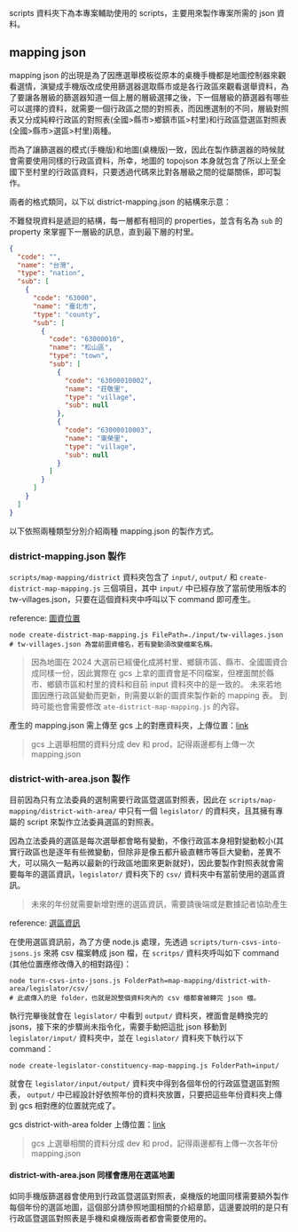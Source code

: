 scripts 資料夾下為本專案輔助使用的 scripts，主要用來製作專案所需的 json 資料。

## mapping json

mapping json 的出現是為了因應選舉模板從原本的桌機手機都是地圖控制器來觀看選情，演變成手機版改成使用篩選器選取縣市或是各行政區來觀看選舉資料，為了要讓各層級的篩選器知道一個上層的層級選擇之後，下一個層級的篩選器有哪些可以選擇的資料，就需要一個行政區之間的對照表，而因應選制的不同，層級對照表又分成純粹行政區的對照表(全國>縣市>鄉鎮市區>村里)和行政區暨選區對照表(全國>縣市>選區>村里)兩種。

而為了讓篩選器的模式(手機版)和地圖(桌機版)一致，因此在製作篩選器的時候就會需要使用同樣的行政區資料，所幸，地圖的 topojson 本身就包含了所以上至全國下至村里的行政區資料，只要透過代碼來比對各層級之間的從屬關係，即可製作。

兩者的格式類同，以下以 district-mapping.json 的結構來示意：

不難發現資料是遞迴的結構，每一層都有相同的 properties，並含有名為 `sub` 的 property 來掌握下一層級的訊息，直到最下層的村里。

```json
{
  "code": "",
  "name": "台灣",
  "type": "nation",
  "sub": [
    {
      "code": "63000",
      "name": "臺北市",
      "type": "county",
      "sub": [
        {
          "code": "63000010",
          "name": "松山區",
          "type": "town",
          "sub": [
            {
              "code": "63000010002",
              "name": "莊敬里",
              "type": "village",
              "sub": null
            },
            {
              "code": "63000010003",
              "name": "東榮里",
              "type": "village",
              "sub": null
            }
          ]
        }
      ]
    }
  ]
}
```

以下依照兩種類型分別介紹兩種 mapping.json 的製作方式。

### district-mapping.json 製作

`scripts/map-mapping/district` 資料夾包含了 `input/`, `output/` 和 `create-district-map-mapping.js` 三個項目，其中 `input/` 中已經存放了當前使用版本的 tw-villages.json，只要在這個資料夾中呼叫以下 command 即可產生。

reference: [圖資位置](<https://console.cloud.google.com/storage/browser/whoareyou-gcs.readr.tw/taiwan-map?pageState=(%22StorageObjectListTable%22:(%22f%22:%22%255B%255D%22))&project=mirrorlearning-161006&prefix=&forceOnObjectsSortingFiltering=false>)

```shell
node create-district-map-mapping.js FilePath=./input/tw-villages.json
# tw-villages.json 為當前圖資檔名，若有變動須改變檔案名稱。
```

> 因為地圖在 2024 大選前已經優化成將村里、鄉鎮市區、縣市、全國圖資合成同樣一份，因此實際在 gcs 上拿的圖資會是不同檔案，但裡面關於縣市、鄉鎮市區和村里的資料和目前 input 資料夾中的是一致的。 未來若地圖因應行政區變動而更新，則需要以新的圖資來製作新的 mapping 表。 到時可能也會需要修改 `ate-district-map-mapping.js` 的內容。

產生的 mapping.json 需上傳至 gcs 上的對應資料夾，上傳位置：[link](<https://console.cloud.google.com/storage/browser/whoareyou-gcs.readr.tw/elections-dev/district-mapping/district?pageState=(%22StorageObjectListTable%22:(%22f%22:%22%255B%255D%22))&project=mirrorlearning-161006&prefix=&forceOnObjectsSortingFiltering=false>)

> gcs 上選舉相關的資料分成 dev 和 prod，記得兩邊都有上傳一次 mapping.json

### district-with-area.json 製作

目前因為只有立法委員的選制需要行政區暨選區對照表，因此在 `scripts/map-mapping/district-with-area/` 中只有一個 `legislator/` 的資料夾，且其擁有專屬的 script 來製作立法委員選區的對照表。

因為立法委員的選區是每次選舉都會略有變動，不像行政區本身相對變動較小(其實行政區也是逐年有些微變動，但除非是像五都升級直轄市等巨大變動，差異不大，可以隔久一點再以最新的行政區地圖來更新就好)，因此要製作對照表就會需要每年的選區資訊，`legislator/` 資料夾下的 `csv/` 資料夾中有當前使用的選區資訊。

> 未來的年份就需要新增對應的選區資訊，需要請後端或是數據記者協助產生

reference: [選區資訊](https://github.com/readr-data/election_history/tree/master/map_mapping/legislator)

在使用選區資訊前，為了方便 node.js 處理，先透過 `scripts/turn-csvs-into-jsons.js` 來將 csv 檔案轉成 json 檔，在 `scritps/` 資料夾呼叫如下 command (其他位置應修改傳入的相對路徑)：

```shell
node turn-csvs-into-jsons.js FolderPath=map-mapping/district-with-area/legislator/csv/
# 此處傳入的是 folder，也就是說整個資料夾內的 csv 檔都會被轉完 json 檔。
```

執行完畢後就會在 `legislator/` 中看到 `output/` 資料夾，裡面會是轉換完的 jsons，接下來的步驟尚未指令化，需要手動把這批 json 移動到 `legislator/input/` 資料夾中，並在 `legislator/` 資料夾下執行以下 command：

```shell
node create-legislator-constituency-map-mapping.js FolderPath=input/
```

就會在 `legislator/input/output/` 資料夾中得到各個年份的行政區暨選區對照表， `output/` 中已經設計好依照年份的資料夾放置，只要把這些年份資料夾上傳到 gcs 相對應的位置就完成了。

gcs district-with-area folder 上傳位置：[link](<https://console.cloud.google.com/storage/browser/whoareyou-gcs.readr.tw/elections-dev/district-mapping/district-with-area/legislator?pageState=(%22StorageObjectListTable%22:(%22f%22:%22%255B%255D%22))&project=mirrorlearning-161006&prefix=&forceOnObjectsSortingFiltering=false>)

> gcs 上選舉相關的資料分成 dev 和 prod，記得兩邊都有上傳一次各年份 mapping.json

#### district-with-area.json 同樣會應用在選區地圖

如同手機版篩選器會使用到行政區暨選區對照表，桌機版的地圖同樣需要額外製作每個年份的選區地圖，這個部分請參照地圖相關的介紹章節，這邊要說明的是只有行政區暨選區對照表是手機和桌機版兩者都會需要使用的。
